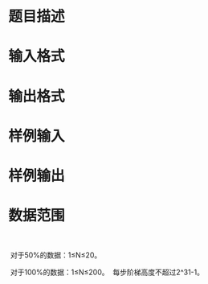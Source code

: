 

# 题目描述



# 输入格式



# 输出格式



# 样例输入



# 样例输出



# 数据范围


<p>
<br/>
</p>
 对于50%的数据：1≤N≤20。 
<p>
 对于100%的数据：1≤N≤200。  每步阶梯高度不超过2^31-1。
</p>
